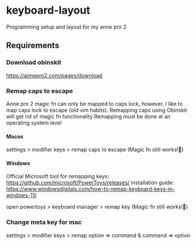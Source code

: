 # keyboard-layout
Programming setup and layout for my anne pro 2 


## Requirements

### Download obinskit
https://annepro2.com/pages/download

### Remap caps to escape
Anne pro 2 magic fn can only be mapped to caps lock, however, I like to map caps lock to escape (old vim habits). 
Remapping caps using Obinskit will get rid of magic fn functionality
Remapping must be done at an operating system level

#### Macos 
settings > modifier keys > remap caps to escape (Magic fn still works!🎉)
  
#### Windows

Official Microsoft tool for remapping keys: https://github.com/microsoft/PowerToys/releases/
installation guide: https://www.windowsdigitals.com/how-to-remap-keyboard-keys-in-windows-11/

open powertoys > keyboard manager > remap key (Magic fn still works!🎉)

### Change meta key for mac

settings > modifier keys > remap option => command & command => option
